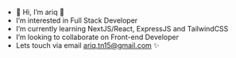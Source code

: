 - 👋 Hi, I’m ariq 👋
- I’m interested in Full Stack Developer 
- I’m currently learning NextJS/React, ExpressJS and TailwindCSS
- I’m looking to collaborate on Front-end Developer
- Lets touch via email ariq.tn15@gmail.com ✨

<!---
ariqtb/ariqtb is a ✨ special ✨ repository because its `README.md` (this file) appears on your GitHub profile.
You can click the Preview link to take a look at your changes.
--->
